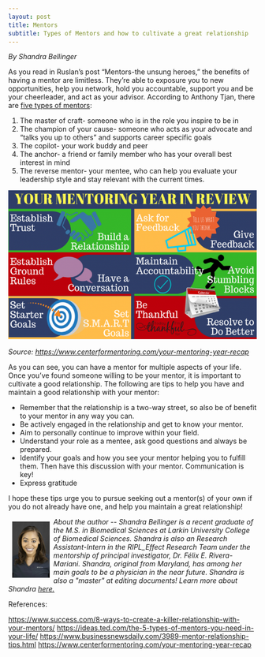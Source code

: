 ```yaml
---
layout: post
title: Mentors
subtitle: Types of Mentors and how to cultivate a great relationship
---
```


*By Shandra Bellinger*

As you read in Ruslan’s post “Mentors-the unsung heroes,” the benefits of having a mentor are limitless. They’re able to exposure you to new opportunities, help you network, hold you accountable, support you and be your cheerleader, and act as your advisor. According to Anthony Tjan, there are <a href="https://ideas.ted.com/the-5-types-of-mentors-you-need-in-your-life/" target="_blank"> five types of mentors</a>: 

<ol>
	<li>The master of craft- someone who is in the role you inspire to be in</li>
	<li>The champion of your cause- someone who acts as your advocate and “talks you up to others” and supports career specific goals</li>
	<li>The copilot- your work buddy and peer</li>
	<li>The anchor- a friend or family member who has your overall best interest in mind </li>
	<li>The reverse mentor- your mentee, who can help you evaluate your leadership style and stay relevant with the current times.</li>
</ol>


<img src="/img/mentors_sb.png" alt="Types of Mentors" class="inline"/>

*Source: https://www.centerformentoring.com/your-mentoring-year-recap*

As you can see, you can have a mentor for multiple aspects of your life. Once you’ve found someone willing to be your mentor, it is important to cultivate a good relationship. The following are tips to help you have and maintain a good relationship with your mentor:

- Remember that the relationship is a two-way street, so also be of benefit to your mentor in any way you can.
- Be actively engaged in the relationship and get to know your mentor. 
- Aim to personally continue to improve within your field.
- Understand your role as a mentee, ask good questions and always be prepared.
- Identify your goals and how you see your mentor helping you to fulfill them. Then have this discussion with your mentor. Communication is key!
- Express gratitude

I hope these tips urge you to pursue seeking out a mentor(s) of your own if you do not already have one, and help you maintain a great relationship!

<img src="/img/Shandra.jpeg" alt="Shandra Bellinger" align="left" style="width: 15%; height: 15%; margin:8px">
<p><i>About the author -- Shandra Bellinger is a recent graduate of the M.S. in Biomedical Sciences at Larkin University College of Biomedical Sciences. Shandra is also an Research Assistant-Intern in the RIPL_Effect Research Team under the mentorship of principal investigator, Dr. Félix E. Rivera-Mariani. Shandra, original from Maryland, has among her main goals to be a physician in the near future. Shandra is also a "master" at editing documents! Learn more about Shandra <a href="https://www.riplrt.com/members/#Shandra%20Bellinger">here. </a> </i></p>

References: 

https://www.success.com/8-ways-to-create-a-killer-relationship-with-your-mentors/
https://ideas.ted.com/the-5-types-of-mentors-you-need-in-your-life/
https://www.businessnewsdaily.com/3989-mentor-relationship-tips.html
https://www.centerformentoring.com/your-mentoring-year-recap 

